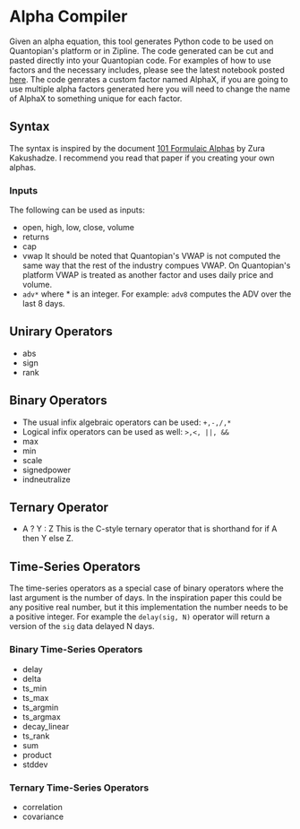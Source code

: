# Alpha Compiler #
Given an alpha equation, this tool generates Python code to be used on Quantopian's platform or in Zipline. 
The code generated can be cut and pasted directly into your Quantopian
code.  For examples of how to use factors and the necessary includes, please see the latest notebook posted [here](https://www.quantopian.com/posts/alpha-compiler#581939e7fb861562e4000246 "Alpha Complier Discussion on Quantopian").  The code genrates a custom factor named AlphaX, if you are going to use multiple alpha factors generated here you will need to change the name of AlphaX to something unique for each factor.  

## Syntax ##
The syntax is inspired by the document [101 Formulaic Alphas](https://papers.ssrn.com/sol3/papers.cfm?abstract_id=2701346 "101 Alphas" ) by Zura Kakushadze.  I recommend you read that paper if you creating your own alphas.

### Inputs ###
The following can be used as inputs:

*   open, high, low, close, volume
*   returns
*   cap
*   vwap  It should be noted that Quantopian's VWAP is not computed the same way that the rest of the industry compues VWAP.  On Quantopian's platform VWAP is treated as another factor and uses daily price and volume.  
*   `adv*` where * is an integer.  For example: `adv8` computes the ADV over the last 8 days.  


## Unirary Operators ##

*   abs 
*   sign
*   rank


## Binary Operators ##

*   The usual infix algebraic operators can be used: `+,-,/,*`
*   Logical infix operators can be used as well: `>,<, ||, &&`
*   max
*   min
*   scale
*   signedpower
*   indneutralize


## Ternary Operator ##

*  A ? Y : Z  This is the C-style ternary operator that is shorthand for if A then Y else Z.  


## Time-Series Operators ##
The time-series operators as a special case of binary operators where the last argument is the number of days.  In the inspiration paper this could be any positive real number, but it this implementation the number needs to be a positive integer.  For example the `delay(sig, N)` operator will return a version of the `sig` data delayed N days.  

### Binary Time-Series Operators ###

*   delay 
*   delta
*   ts_min
*   ts_max
*   ts_argmin
*   ts_argmax
*   decay_linear
*   ts_rank
*   sum
*   product
*   stddev


### Ternary Time-Series Operators ###
*   correlation
*   covariance
